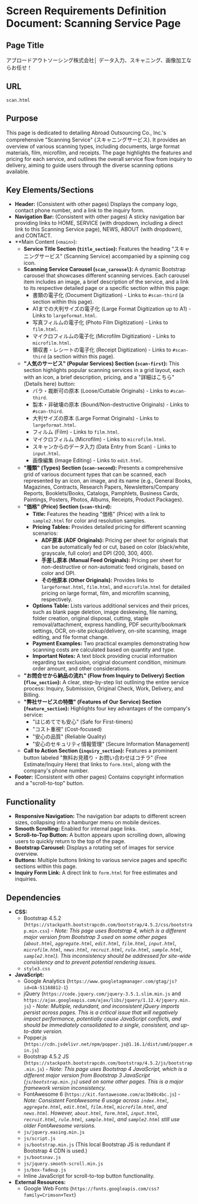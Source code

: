 # Screen Requirements Definition Document: Scanning Service Page

## Page Title
アブロードアウトソーシング株式会社│ データ入力、スキャニング、画像加工ならお任せ！

## URL
`scan.html`

## Purpose
This page is dedicated to detailing Abroad Outsourcing Co., Inc.'s comprehensive "Scanning Service" (スキャニングサービス). It provides an overview of various scanning types, including documents, large format materials, film, microfilm, and receipts. The page highlights the features and pricing for each service, and outlines the overall service flow from inquiry to delivery, aiming to guide users through the diverse scanning options available.

## Key Elements/Sections
*   **Header:** (Consistent with other pages) Displays the company logo, contact phone number, and a link to the inquiry form.
*   **Navigation Bar:** (Consistent with other pages) A sticky navigation bar providing links to HOME, SERVICE (with dropdown, including a direct link to this Scanning Service page), NEWS, ABOUT (with dropdown), and CONTACT.
*   **Main Content (`<main>`):
    *   **Service Title Section (`title_section`):** Features the heading "スキャニングサービス" (Scanning Service) accompanied by a spinning cog icon.
    *   **Scanning Service Carousel (`scan_carousel`):** A dynamic Bootstrap carousel that showcases different scanning services. Each carousel item includes an image, a brief description of the service, and a link to its respective detailed page or a specific section within this page:
        *   書類の電子化 (Document Digitization) - Links to `#scan-third` (a section within this page).
        *   A1までの大判サイズの電子化 (Large Format Digitization up to A1) - Links to `largeformat.html`.
        *   写真フィルムの電子化 (Photo Film Digitization) - Links to `film.html`.
        *   マイクロフィルムの電子化 (Microfilm Digitization) - Links to `microfilm.html`.
        *   領収書・レシートの電子化 (Receipt Digitization) - Links to `#scan-third` (a section within this page).
    *   **"人気のサービス" (Popular Services) Section (`scan-first`):** This section highlights popular scanning services in a grid layout, each with an icon, a brief description, pricing, and a "詳細はこちら" (Details here) button:
        *   バラ・裁断可の原本 (Loose/Cuttable Originals) - Links to `#scan-third`.
        *   製本・非破壊の原本 (Bound/Non-destructive Originals) - Links to `#scan-third`.
        *   大判サイズの原本 (Large Format Originals) - Links to `largeformat.html`.
        *   フィルム (Film) - Links to `film.html`.
        *   マイクロフィルム (Microfilm) - Links to `microfilm.html`.
        *   スキャンからのデータ入力 (Data Entry from Scan) - Links to `input.html`.
        *   画像編集 (Image Editing) - Links to `edit.html`.
    *   **"種類" (Types) Section (`scan-second`):** Presents a comprehensive grid of various document types that can be scanned, each represented by an icon, an image, and its name (e.g., General Books, Magazines, Contracts, Research Papers, Newsletters/Company Reports, Booklets/Books, Catalogs, Pamphlets, Business Cards, Paintings, Posters, Photos, Albums, Receipts, Product Packages).
    *   **"価格" (Price) Section (`scan-third`):**
        *   **Title:** Features the heading "価格" (Price) with a link to `sample2.html` for color and resolution samples.
        *   **Pricing Tables:** Provides detailed pricing for different scanning scenarios:
            *   **ADF原本 (ADF Originals):** Pricing per sheet for originals that can be automatically fed or cut, based on color (black/white, grayscale, full color) and DPI (200, 300, 400).
            *   **手差し原本 (Manual Feed Originals):** Pricing per sheet for non-destructive or non-automatic feed originals, based on color and DPI.
            *   **その他原本 (Other Originals):** Provides links to `largeformat.html`, `film.html`, and `microfilm.html` for detailed pricing on large format, film, and microfilm scanning, respectively.
        *   **Options Table:** Lists various additional services and their prices, such as blank page deletion, image deskewing, file naming, folder creation, original disposal, cutting, staple removal/attachment, express handling, PDF security/bookmark settings, OCR, on-site pickup/delivery, on-site scanning, image editing, and file format change.
        *   **Payment Examples:** Two practical examples demonstrating how scanning costs are calculated based on quantity and type.
        *   **Important Notes:** A text block providing crucial information regarding tax exclusion, original document condition, minimum order amount, and other considerations.
    *   **"お問合せから納品の流れ" (Flow from Inquiry to Delivery) Section (`flow_section`):** A clear, step-by-step list outlining the entire service process: Inquiry, Submission, Original Check, Work, Delivery, and Billing.
    *   **"弊社サービスの特徴" (Features of Our Service) Section (`feature_section`):** Highlights four key advantages of the company's service:
        *   "はじめてでも安心" (Safe for First-timers)
        *   "コスト重視" (Cost-focused)
        *   "安心の品質" (Reliable Quality)
        *   "安心のセキュリティ情報管理" (Secure Information Management)
    *   **Call to Action Section (`inquiry_section`):** Features a prominent button labeled "無料お見積り・お問い合わせはコチラ" (Free Estimate/Inquiry Here) that links to `form.html`, along with the company's phone number.
*   **Footer:** (Consistent with other pages) Contains copyright information and a "scroll-to-top" button.

## Functionality
*   **Responsive Navigation:** The navigation bar adapts to different screen sizes, collapsing into a hamburger menu on mobile devices.
*   **Smooth Scrolling:** Enabled for internal page links.
*   **Scroll-to-Top Button:** A button appears upon scrolling down, allowing users to quickly return to the top of the page.
*   **Bootstrap Carousel:** Displays a rotating set of images for service overview.
*   **Buttons:** Multiple buttons linking to various service pages and specific sections within this page.
*   **Inquiry Form Link:** A direct link to `form.html` for free estimates and inquiries.

## Dependencies
*   **CSS:**
    *   Bootstrap 4.5.2 (`https://stackpath.bootstrapcdn.com/bootstrap/4.5.2/css/bootstrap.min.css`) - *Note: This page uses Bootstrap 4, which is a different major version from Bootstrap 3 used on some other pages (`about.html`, `aggregate.html`, `edit.html`, `film.html`, `input.html`, `microfilm.html`, `news.html`, `recruit.html`, `rule.html`, `sample.html`, `sample2.html`). This inconsistency should be addressed for site-wide consistency and to prevent potential rendering issues.*
    *   `style3.css`
*   **JavaScript:**
    *   Google Analytics (`https://www.googletagmanager.com/gtag/js?id=UA-51168812-1`)
    *   jQuery (`https://code.jquery.com/jquery-3.5.1.slim.min.js` and `https://ajax.googleapis.com/ajax/libs/jquery/1.12.4/jquery.min.js`) - *Note: Multiple, redundant, and inconsistent jQuery imports persist across pages. This is a critical issue that will negatively impact performance, potentially cause JavaScript conflicts, and should be immediately consolidated to a single, consistent, and up-to-date version.*
    *   Popper.js (`https://cdn.jsdelivr.net/npm/popper.js@1.16.1/dist/umd/popper.min.js`)
    *   Bootstrap 4.5.2 JS (`https://stackpath.bootstrapcdn.com/bootstrap/4.5.2/js/bootstrap.min.js`) - *Note: This page uses Bootstrap 4 JavaScript, which is a different major version from Bootstrap 3 JavaScript (`js/bootstrap.min.js`) used on some other pages. This is a major framework version inconsistency.*
    *   FontAwesome 6 (`https://kit.fontawesome.com/ac3b49c4bc.js`) - *Note: Consistent FontAwesome 6 usage across `index.html`, `aggregate.html`, `edit.html`, `film.html`, `microfilm.html`, and `news.html`. However, `about.html`, `form.html`, `input.html`, `recruit.html`, `rule.html`, `sample.html`, and `sample2.html` still use older FontAwesome versions.*
    *   `js/jquery.easing.min.js`
    *   `js/script.js`
    *   `js/bootstrap.min.js` (This local Bootstrap JS is redundant if Bootstrap 4 CDN is used.)
    *   `js/bootsnav.js`
    *   `js/jquery.smooth-scroll.min.js`
    *   `js/box-fadeup.js`
    *   Inline JavaScript for scroll-to-top button functionality.
*   **External Resources:**
    *   Google Web Fonts (`https://fonts.googleapis.com/css?family=Crimson+Text`)